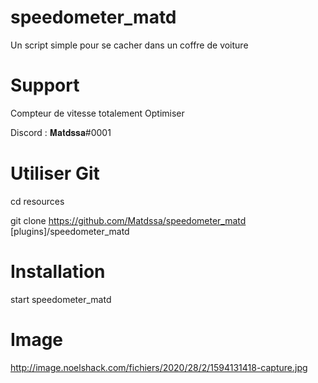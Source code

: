 # speedometer_matd
Un script simple pour se cacher dans un coffre de voiture

# Support
Compteur de vitesse totalement Optimiser

Discord : 𝐌𝐚𝐭𝐝𝐬𝐬𝐚#0001

# Utiliser Git

cd resources

git clone https://github.com/Matdssa/speedometer_matd [plugins]/speedometer_matd

# Installation

start speedometer_matd

# Image
http://image.noelshack.com/fichiers/2020/28/2/1594131418-capture.jpg
